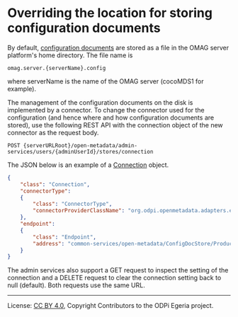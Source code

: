 <!-- SPDX-License-Identifier: CC-BY-4.0 -->
<!-- Copyright Contributors to the ODPi Egeria project. -->

# Overriding the location for storing configuration documents

By default, [configuration documents](../concepts/configuration-document.md) are stored as a
file in the OMAG server platform's home directory.
The file name is 

```
omag.server.{serverName}.config
```

where serverName is the name of the OMAG server (cocoMDS1 for example).

The management of the configuration documents on the disk is implemented by a connector.
To change the connector used for the configuration
(and hence where and how configuration documents are stored), use the following REST API
with the connection object of the new connector as the request body.

```
POST {serverURLRoot}/open-metadata/admin-services/users/{adminUserId}/stores/connection
```

The JSON below is an example of a [Connection](../../../frameworks/open-connector-framework/docs/concepts/connection.md) object.

```json
{
    "class": "Connection",
    "connectorType": 
    {
        "class": "ConnectorType",
        "connectorProviderClassName": "org.odpi.openmetadata.adapters.eventbus.topic.kafka.KafkaOpenMetadataTopicProvider"
    },
    "endpoint": 
    {
        "class": "Endpoint",
        "address": "common-services/open-metadata/ConfigDocStore/Production"
    }
}
```

The admin services also support a GET request to inspect the setting of the connection
and a DELETE request to clear the connection setting back to null (default).
Both requests use the same URL.




----
License: [CC BY 4.0](https://creativecommons.org/licenses/by/4.0/),
Copyright Contributors to the ODPi Egeria project.